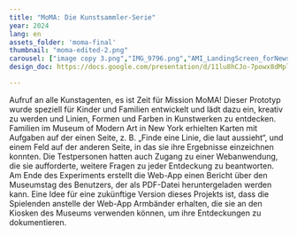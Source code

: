 ```yaml
---
title: "MoMA: Die Kunstsammler-Serie"
year: 2024
lang: en
assets_folder: 'moma-final'
thumbnail: "moma-edited-2.png"
carousel: ["image copy 3.png","IMG_9796.png","AMI_LandingScreen_forNewsletter.png","IMG_9798.png","IMG_9800.png","IMG_9805.png","IMG_9811.png","IMG_9812.png"]
design_doc: https://docs.google.com/presentation/d/11lu8hCJo-7powx8dMpliXxrymxtU1P-cd6v_q9pZ6PE/edit#slide=id.g11ac7a2a613_0_159

---
```


Aufruf an alle Kunstagenten, es ist Zeit für Mission MoMA! Dieser Prototyp wurde speziell für Kinder und Familien entwickelt und lädt dazu ein, kreativ zu werden und Linien, Formen und Farben in Kunstwerken zu entdecken. Familien im Museum of Modern Art in New York erhielten Karten mit Aufgaben auf der einen Seite, z. B. „Finde eine Linie, die laut aussieht“, und einem Feld auf der anderen Seite, in das sie ihre Ergebnisse einzeichnen konnten. Die Testpersonen hatten auch Zugang zu einer Webanwendung, die sie aufforderte, weitere Fragen zu jeder Entdeckung zu beantworten. Am Ende des Experiments erstellt die Web-App einen Bericht über den Museumstag des Benutzers, der als PDF-Datei heruntergeladen werden kann. Eine Idee für eine zukünftige Version dieses Projekts ist, dass die Spielenden anstelle der Web-App Armbänder erhalten, die sie an den Kiosken des Museums verwenden können, um ihre Entdeckungen zu dokumentieren.
